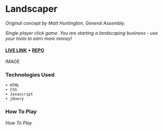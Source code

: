 # Landscaper

_Original concept by Matt Huntington, General Assembly._

_Single player click game.  You are starting a landscaping business - use your tools to earn more money!_

#### [LIVE LINK](#) + [REPO](#)

IMAGE

### Technologies Used

```
+ HTML
+ CSS
+ Javascript
+ jQuery
```

### How To Play
_How To Play_
